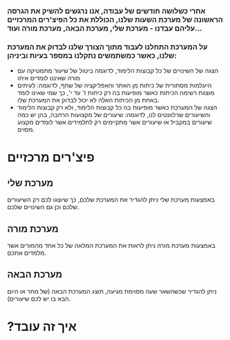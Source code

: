### אחרי כשלושה חודשים של עבודה, אנו נרגשים להשיק את הגרסה הראשונה של מערכת השעות שלנו, הכוללת את כל הפיצ'רים המרכזיים עליהם עבדנו - מערכת שלי, מערכת הבאה, מערכת מורה ועוד...

### על המערכת התחלנו לעבוד מתוך הצורך שלנו לבדוק את המערכת שלנו, כאשר כמשתמשים נתקלנו במספר בעיות וביניהן:

- הצגה של השינויים של כל קבוצות הלימוד, לדוגמה ביטול של שיעור מתמטיקה עם מורה שאיננו לומדים איתו
- היעלמות מסתורית של כיתות מן האתר והאפליקציה של שחף, לדוגמה: לעיתים מוצגת רשימה הכיתות כאשר מופיעות בה רק כיתות ז' עד י', כך שמי שאינו לומד באחת מן הכיתות האלה לא יכול לבדוק את המערכת שלו.
- הצגה של המערכת כאשר מופיעות בה כל קבוצות הלימוד, ולא רק קבוצות הלימוד והשיעורים שרלוונטים לנו, לדוגמה: שיעורים של מקצועות הרחבה, בהן יש כמה שיעורים במקביל או שיעורים אשר מתקיימים רק לתלמידים אשר לומדים מקצוע מסוים.

# פיצ'רים מרכזיים

## מערכת שלי

באמצעות מערכת שלי ניתן להגדיר את המערכת שלכם, כך שיוצגו לכם רק השיעורים שלכם וכן גם השינויים שלכם.

## מערכת מורה

באמצעות מערכת מורה ניתן לראות את המערכת המלאה של כל אחד מהמורים אשר מלמדים אתכם.

## מערכת הבאה

ניתן להגדיר שכשהשאר שעה מסוימת מגיעה, תוצג המערכת הבאה (של מחר או היום הבא בו יש לכם שיעורים).

# ?איך זה עובד
